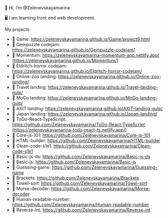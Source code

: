 👋 Hi, I’m @Zelenevskayamarina

🖥 I am learning front end web development.

My projects:
-  📖 Game: https://zelenevskayamarina.github.io/Game/project9.html
-  📖 Gempuzzle codejam: https://zelenevskayamarina.github.io/Gempuzzle-codejam/ 
-  📖 Momentum: https://zelenevskayamarina-momentum-app.netlify.app/ (https://zelenevskayamarina.github.io/Momentum/)
-  📖 Eldritch-horror codejam: https://zelenevskayamarina.github.io/Eldritch-horror-codejam/
-  📖 Online-zoo landing: https://zelenevskayamarina.github.io/Online-zoo-landing/
-  📖 Travel landing: https://zelenevskayamarina.github.io/Travel-landing-gulp/
-  📖 MoGo landing: https://zelenevskayamarina.github.io/MoGo-landing-gulp/
-  📖 AXIT landing: https://zelenevskayamarina.github.io/AXIT-landing-gulp/
-  📖 Japan landing: https://zelenevskayamarina.github.io/Japan-landing/
-  📖 ToDo-React-TypeScript: https://github.com/Zelenevskayamarina/ToDo-React-TypeScript (https://zelenevskayamarina-todo-react-ts.netlify.app/)
-  📖 Core-js-101: https://github.com/Zelenevskayamarina/Core-js-101
-  📖 HTML-builder: https://github.com/Zelenevskayamarina/HTML-builder
-  📖 Clean-code-s1e1: https://github.com/Zelenevskayamarina/Clean-code-s1e1
-  📖 Basic-js-ds: https://github.com/Zelenevskayamarina/Basic-js-ds
-  📖 Basic-js: https://github.com/Zelenevskayamarina/Basic-js
-  📖 Guessing-game: https://github.com/Zelenevskayamarina/Guessing-game
-  📖 Brackets: https://github.com/Zelenevskayamarina/Brackets
-  📖 Towel-sort: https://github.com/Zelenevskayamarina/Towel-sort
-  📖 Morse-decoder: https://github.com/Zelenevskayamarina/Morse-decoder
-  📖 Human-readable-number: https://github.com/Zelenevskayamarina/Human-readable-number
-  📖 Reverse-int: https://github.com/Zelenevskayamarina/Reverse-int

